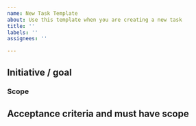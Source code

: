 ```yaml
---
name: New Task Template
about: Use this template when you are creating a new task
title: ''
labels: ''
assignees: ''

---
```


## Initiative / goal
<!--
One to two sentences that describe:
-Who wants the functionality
-What it is they want
-Why they want it
-->

### Scope
<!-- Description of task/subtask -->

## Acceptance criteria and must have scope
<!--
What the card must do in order to accept it as complete.
Acceptance Criteria must be concrete or measurable.
-->
